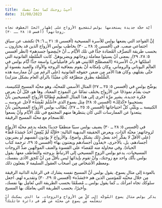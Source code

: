 ```yaml
---
title:  أحبِبْ زوجتك كما تحبُّ نفسك
date:  31/08/2023
---
```


`أيَّة حجَّة جديدة يستخدمها بولس لتشجيع الأزواج على إظهار الحبّ العطوف تجاه زوجاتهم؟ (أفسس ٥: ٢٨ ــ ٣٠).`

إنَّ القواعد التي يضعها بولس للأسرة المسيحية (أفسس ٥: ٢١ ــ ٦: ٩) تكشف عن سياق اجتماعي صعب. في (أفسس ٥: ٢٨ ــ ٣٠) يخاطب بولس الأزواج الذين قد يختارون ــ بحسب طريقة التصرُّف المُعتادة جدًّا في تلك الأيَّام ــ أنْ «يُبغِضوا جسدهم» (انظر أفسس ٥: ٢٨، ٢٩)، بمعنى أنْ يسيئوا معاملة زوجاتهم ويضربوهنَّ. كانت السُّلطة القانونية التي امتلكها «ربُّ الأسرة» (المصطلح اللاتيني هو باتر فاميلياس) واسعة جدًّا أيَّام بولس في العالَم اليوناني والروماني. وكان بإمكانه أنْ يقوم بمعاقبة الزوجة والأولاد والعبيد بقسوة أو حتَّى بقتلهم، وكان هذا الأمر مِن ضمن حقوقه القانونية (على الرغم مِن أنَّ ممارسة هذه السُّلطة بطرق متطرِّفة كان مقيَّدًا بالرأي العام بشكل متزايد).

يوضِّح بولس في (أفسس ٥: ٢٥ ــ ٢٧) المثال الأسمى للمحبَّة، وهو محبَّة المسيح للكنيسة، حيث يقدِّم نموذجًا عن الأزواج يختلف تمامًا عن النموذج المعتاد. وها هو، قبْلَ أنْ يعرض فكرة جديدة، يشير مرَّة أخرى إلى هذا المثال العظيم مُطالبًا الأزواج المسيحيين بأنْ يستجيبوا «كَذلِكَ» (أفسس ٥: ٢٨) مِثل يسوع الذي «أَسْلَمَ نَفْسَهُ» لأجل عروسه ــ الكنيسة ــ ويلبِّي كلَّ احتياجاتها (أفسس ٥: ٢٥ ــ ٢٧). يُطالب بولس الأزواج المسيحيِّين بأنْ يبتعدوا عن الممارسات التي كان ينتظرها منهم المجتمع في تلك الأيّام وأنْ يسعوا للانسجام مع محبَّة المسيح الرقيقة.

في (أفسس ٥: ٢٨ ــ ٣٠) يضيف بولس سببًا منطقيًا جديدًا يجعله يدعم محبَّة الأزواج لزوجاتهم: محبَّة الذات، ويعرض الحقيقة البديهية التالية: «فَإِنَّهُ لَمْ يُبْغِضْ أَحَدٌ جَسَدَهُ قَطُّ» (على الأقلّ لا يفكِّر أحد بفعل ذلك بشكل واضح). والأزواج لا يؤذون أنفسهم أو يضربون أجسادهم، بل، بالأحرى، «يغذُّون أجسادهم ويعتنون بها» (أفسس ٥: ٢٩، ترجمة كتاب الحياة). وفي محاولة منه للقضاء على القسوة والعنف الموجَّهين ضدَّ الزوجات المسيحيات، يدعو بولس الزوج المسيحي إلى الارتباط بزوجته والتعاطف معها. يقول بولس بأنَّك واحد مع زوجتك، وأنْ تقوم بإيذائها ليس بأقلّ مِن أنْ تُلحِق الأذى بنفسك، ومعظم الأشخاص مِن أصحاب العقول السليمة لا يفعلون ذلك.

بالعودة إلى مثال يسوع، يقول بولس أنَّ المسيح نفسه يشارك في الرعاية الذاتية الرقيقة مِن خلال محبَّته للمؤمنين الذين هم «جَسَدُه» (أفسس ٥: ٢٩، ٣٠) وتقديره لهم. اجعل سلوكك تجاه امرأتك ــ كما يقول بولس ــ مُصمَّمًا بحسب الطريقة التي تُعامِل بها نفسك، وأخيرًا، بحسب الطريقة التي يعاملك بها المسيح.

`يذكر بولس مثال يسوع المُوجَّه إلى كلٍّ مِن الأزواج والزوجات. ما الذي يمكنك أنْ تتعلَّمه مِن يسوع عن محبَّة مَن هُم في دائرة عائلتك؟`